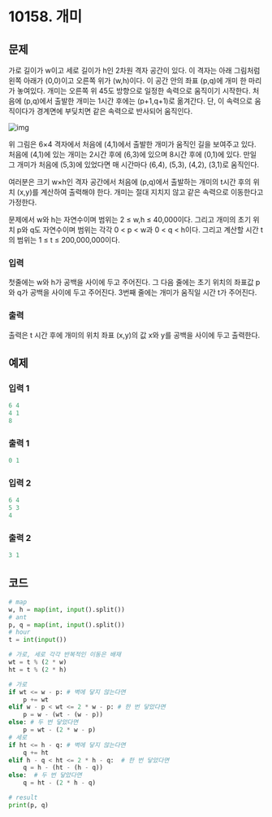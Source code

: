 #  10158. 개미

## 문제

가로 길이가 w이고 세로 길이가 h인 2차원 격자 공간이 있다. 이 격자는 아래 그림처럼 왼쪽 아래가 (0,0)이고 오른쪽 위가 (w,h)이다. 이 공간 안의 좌표 (p,q)에 개미 한 마리가 놓여있다. 개미는 오른쪽 위 45도 방향으로 일정한 속력으로 움직이기 시작한다. 처음에 (p,q)에서 출발한 개미는 1시간 후에는 (p+1,q+1)로 옮겨간다. 단, 이 속력으로 움직이다가 경계면에 부딪치면 같은 속력으로 반사되어 움직인다.

![img](https://upload.acmicpc.net/95e84480-219b-4628-a65d-7b08bc3758e5/-/preview/)

위 그림은 6×4 격자에서 처음에 (4,1)에서 출발한 개미가 움직인 길을 보여주고 있다. 처음에 (4,1)에 있는 개미는 2시간 후에 (6,3)에 있으며 8시간 후에 (0,1)에 있다. 만일 그 개미가 처음에 (5,3)에 있었다면 매 시간마다 (6,4), (5,3), (4,2), (3,1)로 움직인다. 

여러분은 크기 w×h인 격자 공간에서 처음에 (p,q)에서 출발하는 개미의 t시간 후의 위치 (x,y)를 계산하여 출력해야 한다. 개미는 절대 지치지 않고 같은 속력으로 이동한다고 가정한다. 

문제에서 w와 h는 자연수이며 범위는 2 ≤ w,h ≤ 40,000이다. 그리고 개미의 초기 위치 p와 q도 자연수이며 범위는 각각 0 < p < w과 0 < q < h이다. 그리고 계산할 시간 t의 범위는 1 ≤ t ≤ 200,000,000이다. 



### 입력

첫줄에는 w와 h가 공백을 사이에 두고 주어진다. 그 다음 줄에는 초기 위치의 좌표값 p와 q가 공백을 사이에 두고 주어진다. 3번째 줄에는 개미가 움직일 시간 t가 주어진다. 

### 출력

출력은 t 시간 후에 개미의 위치 좌표 (x,y)의 값 x와 y를 공백을 사이에 두고 출력한다. 





## 예제

### 입력 1

```python
6 4
4 1
8
```

### 출력 1

```python
0 1
```



### 입력 2

```python
6 4
5 3
4
```

### 출력 2

```python
3 1
```





## 코드

```python
# map
w, h = map(int, input().split())
# ant
p, q = map(int, input().split())
# hour
t = int(input())

# 가로, 세로 각각 반복적인 이동은 배재
wt = t % (2 * w)
ht = t % (2 * h)

# 가로
if wt <= w - p: # 벽에 닿지 않는다면
    p += wt
elif w - p < wt <= 2 * w - p: # 한 번 닿았다면
    p = w - (wt - (w - p))
else: # 두 번 닿았다면
    p = wt - (2 * w - p)
# 세로
if ht <= h - q: # 벽에 닿지 않는다면
    q += ht
elif h - q < ht <= 2 * h - q:  # 한 번 닿았다면
    q = h - (ht - (h - q))
else:  # 두 번 닿았다면
    q = ht - (2 * h - q)

# result
print(p, q)
```
